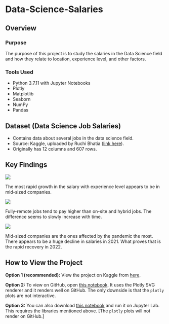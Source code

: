 # Data-Science-Salaries

## Overview
### Purpose
The purpose of this project is to study the salaries in the Data Science field and how they relate to location, experience level, and other factors.
### Tools Used
- Python 3.7.11 with Jupyter Notebooks
- Plotly
- Matplotlib
- Seaborn
- NumPy
- Pandas

## Dataset (Data Science Job Salaries)
- Contains data about several jobs in the data science field.
- Source: Kaggle, uploaded by Ruchi Bhatia ([link here](https://www.kaggle.com/datasets/ruchi798/data-science-job-salaries)).
- Originally has 12 columns and 607 rows.

## Key Findings
![](images/exp_sal.svg)

The most rapid growth in the salary with experience level appears to be in mid-sized companies.

![](images/remote_sal.svg)

Fully-remote jobs tend to pay higher than on-site and hybrid jobs. The difference seems to slowly increase with time.

![](images/time_sal.svg)

Mid-sized companies are the ones affected by the pandemic the most. There appears to be a huge decline in salaries in 2021. What proves that is the rapid recovery in 2022.

## How to View the Project
**Option 1 (recommended):** View the project on Kaggle from [here](https://www.kaggle.com/code/moaazmahmoud1/data-science-salaries?scriptVersionId=102193760).

**Option 2:** To view on GitHub, open [this notebook](notebook_github.ipynb). It uses the Plotly SVG renderer and it renders well on GitHub. The only downside is that the `plotly` plots are not interactive.

**Option 3:** You can also download [this notebook](notebook.ipynb) and run it on Jupyter Lab. This requires the libraries mentioned above. [The `plotly` plots will not render on GitHub.]
